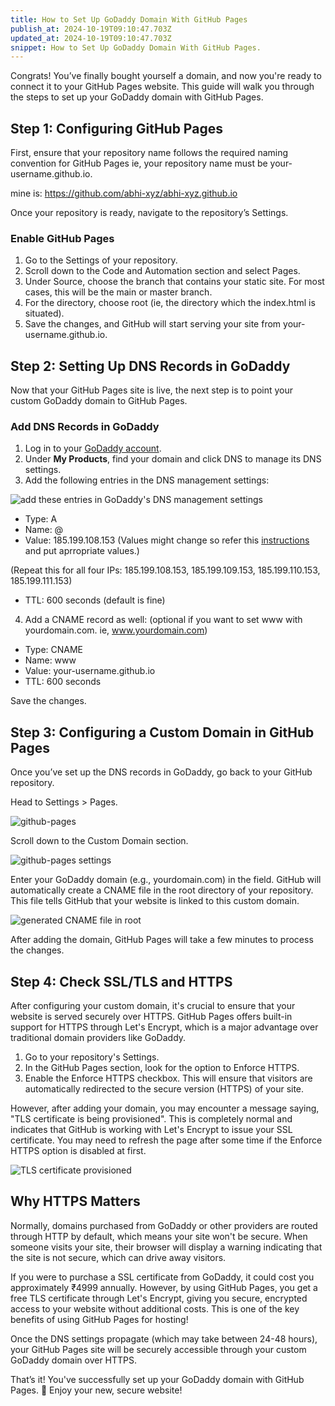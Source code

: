```yaml
---
title: How to Set Up GoDaddy Domain With GitHub Pages
publish_at: 2024-10-19T09:10:47.703Z
updated_at: 2024-10-19T09:10:47.703Z
snippet: How to Set Up GoDaddy Domain With GitHub Pages.
---
```


Congrats! You’ve finally bought yourself a domain, and now you're ready to
connect it to your GitHub Pages website. This guide will walk you through the
steps to set up your GoDaddy domain with GitHub Pages.

## Step 1: Configuring GitHub Pages

First, ensure that your repository name follows the required naming convention
for GitHub Pages ie, your repository name must be your-username.github.io.

mine is: https://github.com/abhi-xyz/abhi-xyz.github.io

Once your repository is ready, navigate to the repository’s Settings.

### Enable GitHub Pages

1. Go to the Settings of your repository.
2. Scroll down to the Code and Automation section and select Pages.
3. Under Source, choose the branch that contains your static site. For most
   cases, this will be the main or master branch.
4. For the directory, choose root (ie, the directory which the index.html is
   situated).
5. Save the changes, and GitHub will start serving your site from
   your-username.github.io.

## Step 2: Setting Up DNS Records in GoDaddy

Now that your GitHub Pages site is live, the next step is to point your custom
GoDaddy domain to GitHub Pages.

### Add DNS Records in GoDaddy

1. Log in to your [GoDaddy account](https://www.godaddy.com/).
2. Under **My Products**, find your domain and click DNS to manage its DNS
   settings.
3. Add the following entries in the DNS management settings:

![add these entries in GoDaddy's DNS management settings](/assets/articles/how-to-set-up-GoDaddy-domain-with-gitHub-pages/01-godaddy-dns-management.avif)

- Type: A
- Name: @
- Value: 185.199.108.153 (Values might change so refer this
  [instructions](https://docs.github.com/en/pages/configuring-a-custom-domain-for-your-github-pages-site/managing-a-custom-domain-for-your-github-pages-site#configuring-an-apex-domain)
  and put aprropriate values.)

(Repeat this for all four IPs: 185.199.108.153, 185.199.109.153,
185.199.110.153, 185.199.111.153)

- TTL: 600 seconds (default is fine)

4. Add a CNAME record as well: (optional if you want to set www with
   yourdomain.com. ie, www.yourdomain.com)

- Type: CNAME
- Name: www
- Value: your-username.github.io
- TTL: 600 seconds

Save the changes.

## Step 3: Configuring a Custom Domain in GitHub Pages

Once you’ve set up the DNS records in GoDaddy, go back to your GitHub
repository.

Head to Settings > Pages.

![github-pages](/assets/articles/how-to-set-up-GoDaddy-domain-with-gitHub-pages/01-github-pages.avif)

Scroll down to the Custom Domain section.

![github-pages settings](/assets/articles/how-to-set-up-GoDaddy-domain-with-gitHub-pages/01-github-pages-settings.avif)

Enter your GoDaddy domain (e.g., yourdomain.com) in the field. GitHub will
automatically create a CNAME file in the root directory of your repository. This
file tells GitHub that your website is linked to this custom domain.

![generated CNAME file in root](/assets/articles/how-to-set-up-GoDaddy-domain-with-gitHub-pages/01-docs-folder.avif)

After adding the domain, GitHub Pages will take a few minutes to process the
changes.

## Step 4: Check SSL/TLS and HTTPS

After configuring your custom domain, it's crucial to ensure that your website
is served securely over HTTPS. GitHub Pages offers built-in support for HTTPS
through Let's Encrypt, which is a major advantage over traditional domain
providers like GoDaddy.

1. Go to your repository's Settings.
2. In the GitHub Pages section, look for the option to Enforce HTTPS.
3. Enable the Enforce HTTPS checkbox. This will ensure that visitors are
   automatically redirected to the secure version (HTTPS) of your site.

However, after adding your domain, you may encounter a message saying, "TLS
certificate is being provisioned". This is completely normal and indicates that
GitHub is working with Let's Encrypt to issue your SSL certificate. You may need
to refresh the page after some time if the Enforce HTTPS option is disabled at
first.

![TLS certificate provisioned](/assets/articles/how-to-set-up-GoDaddy-domain-with-gitHub-pages/tls_provisioned.avif)

## Why HTTPS Matters

Normally, domains purchased from GoDaddy or other providers are routed through
HTTP by default, which means your site won't be secure. When someone visits your
site, their browser will display a warning indicating that the site is not
secure, which can drive away visitors.

If you were to purchase a SSL certificate from GoDaddy, it could cost you
approximately ₹4999 annually. However, by using GitHub Pages, you get a free TLS
certificate through Let's Encrypt, giving you secure, encrypted access to your
website without additional costs. This is one of the key benefits of using
GitHub Pages for hosting!

Once the DNS settings propagate (which may take between 24-48 hours), your
GitHub Pages site will be securely accessible through your custom GoDaddy domain
over HTTPS.

That’s it! You've successfully set up your GoDaddy domain with GitHub Pages. 🎉
Enjoy your new, secure website!
